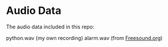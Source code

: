 # Audio Data

The audio data included in this repo:

python.wav (my own recording)
alarm.wav (from [Freesound.org](https://freesound.org/people/onderwish/sounds/470504/))
